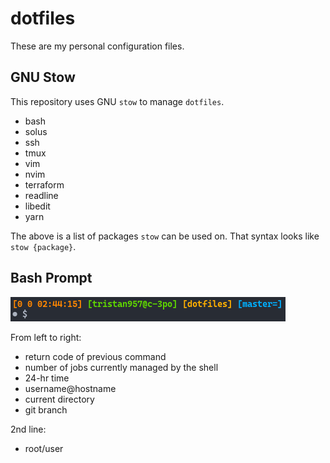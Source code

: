# dotfiles

These are my personal configuration files.

## GNU Stow

This repository uses GNU `stow` to manage `dotfiles`.

* bash
* solus
* ssh
* tmux
* vim
* nvim
* terraform
* readline
* libedit
* yarn

The above is a list of packages `stow` can be used on. That syntax looks like
`stow {package}`.

## Bash Prompt

![Bash Prompt (insert)](prompt.png?raw=true "Bash Prompt")

From left to right:

* return code of previous command
* number of jobs currently managed by the shell
* 24-hr time
* username@hostname
* current directory
* git branch

2nd line:

* root/user
